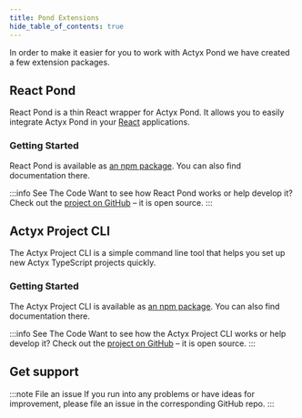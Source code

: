 ```yaml
---
title: Pond Extensions
hide_table_of_contents: true
---
```


<!-- markdownlint-disable MD024 -->

In order to make it easier for you to work with Actyx Pond we have created a few extension packages.

## React Pond

React Pond is a thin React wrapper for Actyx Pond. It allows you to easily integrate Actyx Pond in your [React](https://reactjs.org/) applications.

### Getting Started

React Pond is available as [an npm package](https://www.npmjs.com/package/@actyx-contrib/react-pond). You can also find documentation there.

:::info See The Code
Want to see how React Pond works or help develop it? Check out the [project on GitHub](https://github.com/actyx-contrib/react-pond) – it is open source.
:::

## Actyx Project CLI

The Actyx Project CLI is a simple command line tool that helps you set up new Actyx TypeScript projects quickly.

### Getting Started

The Actyx Project CLI is available as [an npm package](https://www.npmjs.com/package/@actyx-contrib/react-pond). You can also find documentation there.

:::info See The Code
Want to see how the Actyx Project CLI works or help develop it? Check out the [project on GitHub](https://github.com/actyx-contrib/actyx-project-cli) – it is open source.
:::

## Get support

:::note File an issue
If you run into any problems or have ideas for improvement, please file an issue in the corresponding GitHub repo.
:::